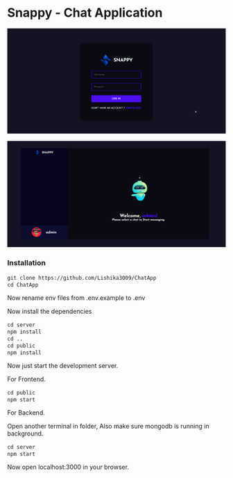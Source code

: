 # Snappy - Chat Application 

![login page](./images/snappy_login.png)

![home page](./images/snappy.png)

### Installation

```shell
git clone https://github.com/Lishika3009/ChatApp
cd ChatApp
```
Now rename env files from .env.example to .env

Now install the dependencies
```shell
cd server
npm install
cd ..
cd public
npm install
```
Now just start the development server.

For Frontend.
```shell
cd public
npm start
```
For Backend.

Open another terminal in folder, Also make sure mongodb is running in background.
```shell
cd server
npm start
```
Now open localhost:3000 in your browser.

